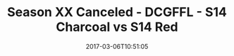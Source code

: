 ---
title: Season XX Canceled - DCGFFL - S14 Charcoal vs S14 Red
teams-score:
- team: _teams/s14-charcoal.md
  score: 32
- team: _teams/s14-red.md
  score: 12
mvp: S. Karson (Charcoal), B. Benjamin (Red)
game-ball: D. Honberg (Charcoal), P. Suarez (Red)
season: 14
week: 1
date: '2017-03-06T10:51:05'
pageid: season-14-week-1-march-5-2016-5093-vs-5103
---